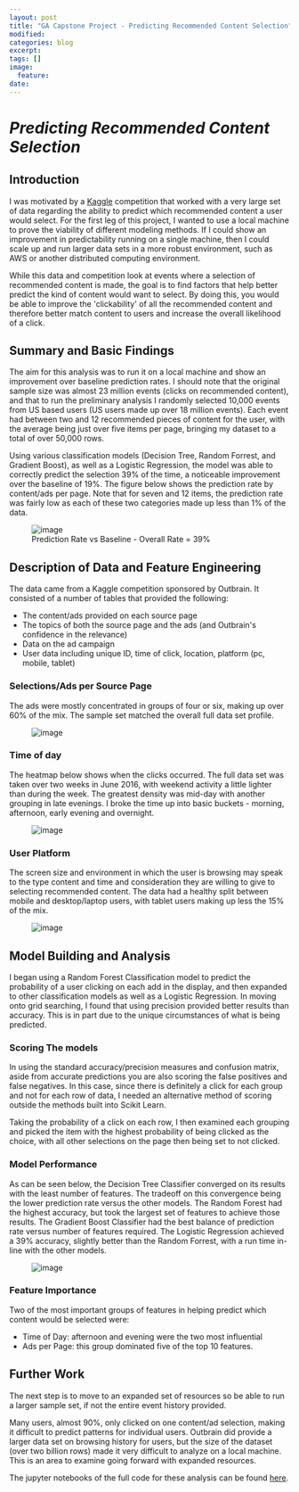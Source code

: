 ```yaml
---
layout: post
title: "GA Capstone Project - Predicting Recommended Content Selection"
modified:
categories: blog
excerpt:
tags: []
image:
  feature:
date: 
---
```


# ***Predicting Recommended Content Selection***


## Introduction
I was motivated by a [Kaggle](https://www.kaggle.com/c/outbrain-click-prediction) competition that worked with a very large set of data regarding the ability to predict which recommended content a user would select. For the first leg of this project, I wanted to use a local machine to prove the viability of different modeling methods. If I could show an improvement in predictability running on a single machine, then I could scale up and run larger data sets in a more robust environment, such as AWS or another distributed computing environment.

While this data and competition look at events where a selection of recommended content is made, the goal is to find factors that help better predict the kind of content would want to select. By doing this, you would be able to improve the 'clickability' of all the recommended content and therefore better match content to users and increase the overall likelihood of a click.


## Summary and Basic Findings
The aim for this analysis was to run it on a local machine and show an improvement over baseline prediction rates. I should note that the original sample size was almost 23 million events (clicks on recommended content), and that to run the preliminary analysis I randomly selected 10,000 events from US based users (US users made up over 18 million events). Each event had between two and 12 recommended pieces of content for the user, with the average being just over five items per page, bringing my dataset to a total of over 50,000 rows.

Using various classification models (Decision Tree, Random Forrest, and Gradient Boost), as well as a Logistic Regression, the model was able to correctly predict the selection 39% of the time, a noticeable improvement over the baseline of 19%. The figure below shows the prediction rate by content/ads per page. Note that for seven and 12 items, the prediction rate was fairly low as each of these two categories made up less than 1% of the data.

<figure>
	<img src="{{site.url}}/images/capstone_prediction.png" alt="image">
	<figcaption>Prediction Rate vs Baseline - Overall Rate = 39%</figcaption>
</figure>

## Description of Data and Feature Engineering

The data came from a Kaggle competition sponsored by Outbrain. It consisted of a number of tables that provided the following:
  * The content/ads provided on each source page
  * The topics of both the source page and the ads (and Outbrain's confidence in the relevance)
  * Data on the ad campaign
  * User data including unique ID, time of click, location, platform (pc, mobile, tablet)


### Selections/Ads per Source Page
The ads were mostly concentrated in groups of four or six, making up over 60% of the mix. The sample set matched the overall full data set profile.
<figure>
	<img src="{{site.url}}/images/capstone_per_page.png" alt="image">
	<figcaption></figcaption>
</figure>

### Time of day
The heatmap below shows when the clicks occurred. The full data set was taken over two weeks in June 2016, with weekend activity a little lighter than during the week. The greatest density was mid-day with another grouping in late evenings. I broke the time up into basic buckets - morning, afternoon, early evening and overnight.

<figure>
	<img src="{{site.url}}/images/capstone_click_map.png" alt="image">
	<figcaption></figcaption>
</figure>

### User Platform

The screen size and environment in which the user is browsing may speak to the type content and time and consideration they are willing to give to selecting recommended content. The data had a healthy split between mobile and desktop/laptop users, with tablet users making up less the 15% of the mix.

<figure>
	<img src="{{site.url}}/images/capstone_platform.png" alt="image">
	<figcaption></figcaption>
</figure>

## Model Building and Analysis

I began using a Random Forest Classification model to predict the probability of a user clicking on each add in the display, and then expanded to other classification models as well as a Logistic Regression. In moving onto grid searching, I found that using precision provided better results than accuracy. This is in part due to the unique circumstances of what is being predicted.

### Scoring The models

In using the standard accuracy/precision measures and confusion matrix, aside from accurate predictions you are also scoring the false positives and false negatives. In this case, since there is definitely a click for each group and not for each row of data, I needed an alternative method of scoring outside the methods built into Scikit Learn.

Taking the probability of a click on each row, I then examined each grouping and picked the item with the highest probability of being clicked as the choice, with all other selections on the page then being set to not clicked.

### Model Performance

As can be seen below, the Decision Tree Classifier converged on its results with the least number of features. The tradeoff on this convergence being the lower prediction rate versus the other models. The Random Forest had the highest accuracy, but took the largest set of features to achieve those results. The Gradient Boost Classifier had the best balance of prediction rate versus number of features required. The Logistic Regression achieved a 39% accuracy, slightly better than the Random Forrest, with a run time in-line with the other models.

<figure>
	<img src="{{site.url}}/images/capstone_models.png" alt="image">
	<figcaption></figcaption>
</figure>

### Feature Importance
Two of the most important groups of features in helping predict which content would be selected were:
  * Time of Day: afternoon and evening were the two most influential
  * Ads per Page: this group dominated five of the top 10 features.

## Further Work

The next step is to move to an expanded set of resources so be able to run a larger sample set, if not the entire event history provided.

Many users, almost 90%, only clicked on one content/ad selection, making it difficult to predict patterns for individual users. Outbrain did provide a larger data set on browsing history for users, but the size of the dataset (over two billion rows) made it very difficult to analyze on a local machine. This is an area to examine going forward with expanded resources.

The jupyter notebooks of the full code for these analysis can be found [here](http://localhost:8888/tree/Projects/Predicting_Click_Through).
